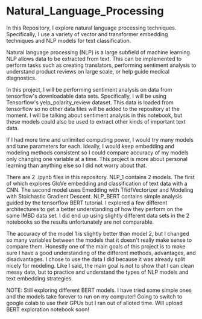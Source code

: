 # Natural_Language_Processing
In this Repository, I explore natural language processing techniques. Specifically, I use a variety of vector and transformer embedding techniques and NLP models for text classification.

Natural language processing (NLP) is a large subfield of machine learning. NLP allows data to be extracted from text. This can be implemented to perform tasks such as creating translators, performing sentiment analysis to understand product reviews on large scale, or help guide medical diagnostics.

In this project, I will be performing sentiment analysis on data from tensorflow's downloadable data sets. Specifically, I will be using Tensorflow's yelp_polarity_review dataset. This data is loaded from tensorflow so no other data files will be added to the repository at the moment. I will be talking about sentiment analysis in this notebook, but these models could also be used to extract other kinds of important text data.

If I had more time and unlimited computing power, I would try many models and tune parameters for each. Ideally, I would keep embedding and modeling methods consistent so I could compare accuracy of my models only changing one variable at a time. This project is more about personal learning than anything else so I did not worry about that.

There are 2 .ipynb files in this repository. NLP_1 contains 2 models. The first of which explores GloVe embedding and classification of text data with a CNN. The second model uses Emedding with TfidfVectorizer and Modeling with Stoichastic Gradient Descent. NLP_BERT contains simple analysis guided by the tensorflow BERT tutorial. I explored a few different architectures to get a better understanding of how they perform on the same IMBD data set. I did end up using slightly different data sets in the 2 notebooks so the results unfortunately are not comparable.

The accuracy of the model 1 is slightly better than model 2, but I changed so many variables between the models that it doesn't really make sense to compare them. Honestly one of the main goals of this project is to make sure I have a good understanding of the different methods, advantages, and disadvantages. I chose to use the data I did because it was already split nicely for modeling. Like I said, the main goal is not to show that I can clean messy data, but to practice and understand the types of NLP models and text embedding strategies.

NOTE: Still exploring different BERT models. I have tried some simple ones and the models take forever to run on my computer! Going to switch to google colab to use their GPUs but I ran out of alloted time. Will upload BERT exploration notebook soon!

